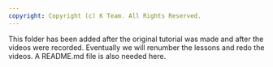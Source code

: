 ```yaml
---
copyright: Copyright (c) K Team. All Rights Reserved.
---
```


This folder has been added after the original tutorial was made
and after the videos were recorded.  Eventually we will renumber
the lessons and redo the videos.  A README.md file is also needed
here.
